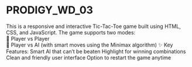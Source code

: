 # PRODIGY_WD_03
This is a responsive and interactive Tic-Tac-Toe game built using HTML, CSS, and JavaScript. The game supports two modes:  
👥 Player vs Player  
🤖 Player vs AI (with smart moves using the Minimax algorithm)
✨ Key Features:
Smart AI that can’t be beaten
Highlight for winning combinations
Clean and friendly user interface
Option to restart the game anytime
